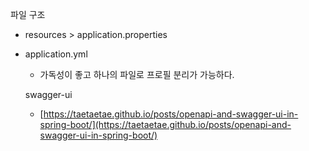 파일 구조

- resources > application.properties
- application.yml
    - 가독성이 좋고 하나의 파일로 프로필 분리가 가능하다.
    
    swagger-ui
    
    - [https://taetaetae.github.io/posts/openapi-and-swagger-ui-in-spring-boot/](https://taetaetae.github.io/posts/openapi-and-swagger-ui-in-spring-boot/)